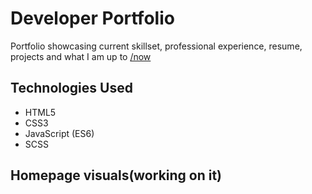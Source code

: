 # Developer Portfolio
Portfolio showcasing current skillset, professional experience, resume, projects and what I am up to [/now](https://sive.rs/nowff)

## Technologies Used
- HTML5
- CSS3
- JavaScript (ES6)
- SCSS

## Homepage visuals(working on it)